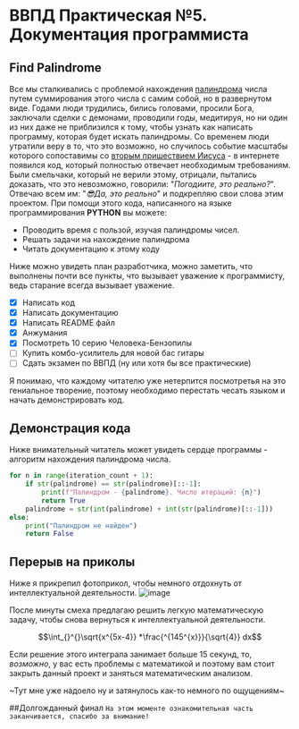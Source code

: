 # ВВПД Практическая №5. Документация программиста
## Find Palindrome

Все мы сталкивались с проблемой нахождения [палиндрома](https://ru.wikipedia.org/wiki/Палиндром) числа путем суммирования этого числа с самим собой, но в развернутом виде. Годами люди трудились, бились головами, просили Бога, заключали сделки с демонами, проводили годы, медитируя, но ни один из них даже не приблизился к тому, чтобы узнать как написать программу, которая будет искать палиндромы. Со временем люди утратили веру в то, что это возможно, но случилось событие масштабы которого сопоставимы со [вторым пришествием Иисуса](https://en.wikipedia.org/wiki/Second_Coming) - в интернете появился код, который полностью отвечает необходимым требованиям. Были смельчаки, который не верили этому, отрицали, пытались доказать, что это невозможно, говорили: "*Погодиите, это реально?*". Отвечаю всем им: "*:sunglasses:Да, это реально*" и подкрепляю свои слова этим проектом. При помощи этого кода, написанного на языке программирования **PYTHON** вы можете:

* Проводить время с пользой, изучая палиндромы чисел.
* Решать задачи на нахождение палиндрома
* Читать документацию к этому коду

Ниже можно увидеть план разработчика, можно заметить, что выполнены почти все пункты, что вызывает уважение к программисту, ведь старание всегда вызывает уважение.
- [x] Написать код
- [x] Написать документацию
- [x] Написать README файл
- [x] Анжумания
- [x] Посмотреть 10 серию Человека-Бензопилы
- [ ] Купить комбо-усилитель для новой бас гитары
- [ ] Сдать экзамен по ВВПД (ну или хотя бы все практические)
 
 Я понимаю, что каждому читателю уже нетерпится посмотретья на это гениальное творение, поэтому необходимо перестать чесать языком и начать демонстрировать код.
 
 ## Демонстрация кода
Ниже внимательный читатель может увидеть сердце программы - алгоритм нахождения палиндрома числа.
```python
for n in range(iteration_count + 1):
    if str(palindrome) == str(palindrome)[::-1]:
        print(f"Палиндром - {palindrome}. Число итераций: {n}")
        return True
    palindrome = str(int(palindrome) + int(str(palindrome)[::-1]))
else:
    print("Палиндром не найден")
    return False
```
## Перерыв на приколы
Ниже я прикрепил фотоприкол, чтобы немного отдохнуть от интеллектуальной деятельности.
![image](https://user-images.githubusercontent.com/120565896/207591544-13e88201-84eb-4314-8441-f8f1953d0461.png)

После минуты смеха предлагаю решить легкую математическую задачу, чтобы снова вернуться к интеллектуальной деятельности.
```math
\int_{}^{}\sqrt{x^{5x-4}} *\frac{^{145^{x}}}{\sqrt{4}} dx
```
Если решение этого интеграла занимает больше 15 секунд, то, *возможно*, у вас есть проблемы с математикой и поэтому вам стоит закрыть данный проект и заняться математическим анализом.

~Тут мне уже надоело ну и затянулось как-то немного по ощущениям~

##Долгожданный финал
`На этом моменте ознакомительная часть заканчивается, спасибо за внимание!`
